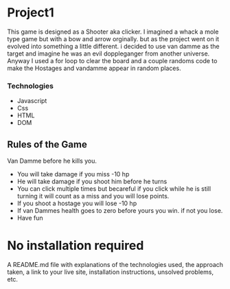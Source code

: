 # Project1
This game is designed as a Shooter aka clicker. 
I imagined a whack a mole type game but with a bow and arrow orginally. but as the project went on it evolved into something a little different. i decided to use van damme as the target and imagine he was an evil doppleganger from another universe. Anyway I used a for loop to clear the board and a couple randoms code to make the Hostages and vandamme appear in random places.
### Technologies
- Javascript
- Css
- HTML
- DOM

## Rules of the Game
Van Damme before he kills you.
- You will take damage if you miss -10 hp
- He will take damage if you shoot him before he turns
- You can click multiple times but becareful if you click while he is still turning it will count as a miss and you will lose points.
- If you shoot a hostage you will lose -10 hp
- If van Dammes health goes to zero before yours you win. if not you lose.
- Have fun

# No installation required
A README.md file with explanations of the technologies used, the approach taken, a link to your live site, installation instructions, unsolved problems, etc.